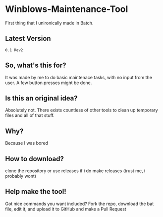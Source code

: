 # Winblows-Maintenance-Tool
First thing that I unironically made in Batch.
## Latest Version
```
0.1 Rev2
```
## So, what's this for?
It was made by me to do basic maintenace tasks, with no input from the user. A few button presses might be done. 
## Is this an original idea?
Absolutely not. There exists countless of other tools to clean up temporary files and all of that stuff.
## Why?
Because I was bored
## How to download?
clone the repository or use releases if i do make releases (trust me, i probably wont)
## Help make the tool!
Got nice commands you want included? Fork the repo, download the bat file, edit it, and upload it to GitHub and make a Pull Request
